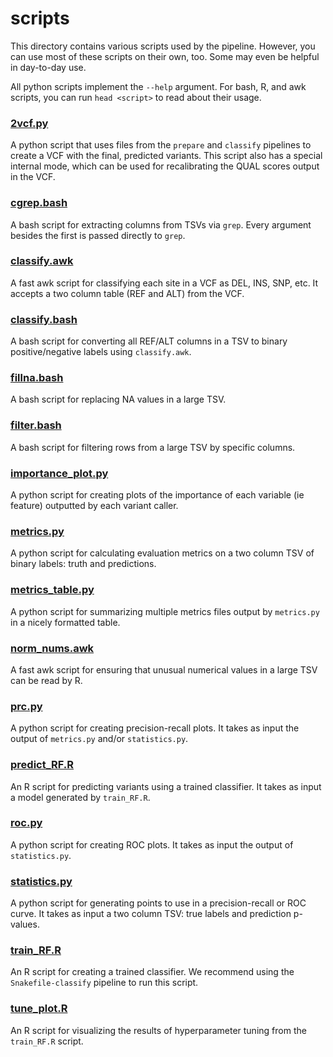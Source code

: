 # scripts
This directory contains various scripts used by the pipeline.
However, you can use most of these scripts on their own, too. Some may even be helpful in day-to-day use.

All python scripts implement the `--help` argument. For bash, R, and awk scripts, you can run `head <script>` to read about their usage.

### [2vcf.py](2vcf.py)
A python script that uses files from the `prepare` and `classify` pipelines to create a VCF with the final, predicted variants. This script also has a special internal mode, which can be used for recalibrating the QUAL scores output in the VCF.

### [cgrep.bash](cgrep.bash)
A bash script for extracting columns from TSVs via `grep`. Every argument besides the first is passed directly to `grep`.

### [classify.awk](classify.awk)
A fast awk script for classifying each site in a VCF as DEL, INS, SNP, etc. It accepts a two column table (REF and ALT) from the VCF.

### [classify.bash](classify.bash)
A bash script for converting all REF/ALT columns in a TSV to binary positive/negative labels using `classify.awk`.

### [fillna.bash](fillna.bash)
A bash script for replacing NA values in a large TSV.

### [filter.bash](filter.bash)
A bash script for filtering rows from a large TSV by specific columns.

### [importance_plot.py](importance_plot.py)
A python script for creating plots of the importance of each variable (ie feature) outputted by each variant caller.

### [metrics.py](metrics.py)
A python script for calculating evaluation metrics on a two column TSV of binary labels: truth and predictions.

### [metrics_table.py](metrics_table.py)
A python script for summarizing multiple metrics files output by `metrics.py` in a nicely formatted table.

### [norm_nums.awk](norm_nums.awk)
A fast awk script for ensuring that unusual numerical values in a large TSV can be read by R.

### [prc.py](prc.py)
A python script for creating precision-recall plots. It takes as input the output of `metrics.py` and/or `statistics.py`.

### [predict_RF.R](predict_RF.R)
An R script for predicting variants using a trained classifier. It takes as input a model generated by `train_RF.R`.

### [roc.py](roc.py)
A python script for creating ROC plots. It takes as input the output of `statistics.py`.

### [statistics.py](statistics.py)
A python script for generating points to use in a precision-recall or ROC curve. It takes as input a two column TSV: true labels and prediction p-values.

### [train_RF.R](train_RF.R)
An R script for creating a trained classifier. We recommend using the `Snakefile-classify` pipeline to run this script.

### [tune_plot.R](tune_plot.R)
An R script for visualizing the results of hyperparameter tuning from the `train_RF.R` script.
